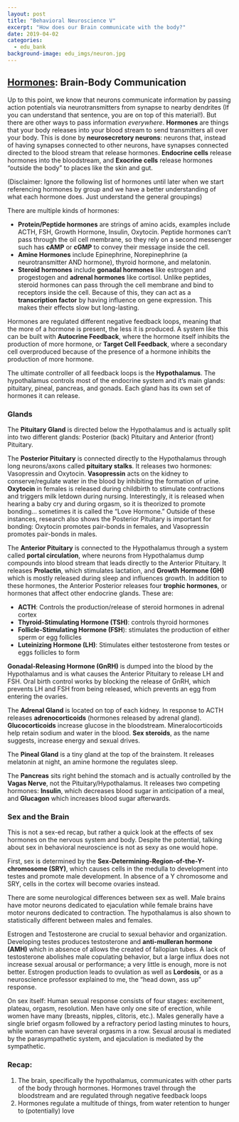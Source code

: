 ```yaml
---
layout: post
title: "Behavioral Neuroscience V"
excerpt: "How does our Brain communicate with the body?"
date: 2019-04-02
categories:
  - edu_bank
background-image: edu_imgs/neuron.jpg
---
```


## <u> Hormones</u>: Brain-Body Communication

Up to this point, we know that neurons communicate information by passing action potentials via neurotransmitters from synapse to nearby dendrites (If you can understand that sentence, you are on top of this material!). But there are other ways to pass information _everywhere_. **Hormones** are things that your body releases into your blood stream to send transmitters all over your body. This is done by **neurosecretory neurons**: neurons that, instead of having synapses connected to other neurons, have synapses connected directed to the blood stream that release hormones. **Endocrine cells** release hormones into the bloodstream, and **Exocrine cells** release hormones “outside the body” to places like the skin and gut.

(Disclaimer: Ignore the following list of hormones until later when we start referencing hormones by group and we have a better understanding of what each hormone does. Just understand the general groupings)

There are multiple kinds of hormones:
- **Protein/Peptide hormones** are strings of amino acids, examples include ACTH, FSH, Growth Hormone, Insulin, Oxytocin. Peptide hormones can’t pass through the oil cell membrane, so they rely on a second messenger such has **cAMP** or **cGMP** to convey their message inside the cell.
- **Amine Hormones** include Epinephrine, Norepinephrine (a neurotransmitter AND hormone), thyroid hormone, and melatonin.
- **Steroid hormones** include **gonadal hormones** like estrogen and progestogen and **adrenal hormones** like cortisol. Unlike peptides, steroid hormones can pass through the cell membrane and bind to receptors inside the cell. Because of this, they can act as a **transcription factor** by having influence on gene expression. This makes their effects slow but long-lasting.

Hormones are regulated different negative feedback loops, meaning that the more of a hormone is present, the less it is produced. A system like this can be built with **Autocrine Feedback**, where the hormone itself inhibits the production of more hormone, or **Target Cell Feedback**, where a secondary cell overproduced because of the presence of a hormone inhibits the production of more hormone.

The ultimate controller of all feedback loops is the **Hypothalamus**. The hypothalamus controls most of the endocrine system and it’s main glands: pituitary, pineal, pancreas, and gonads. Each gland has its own set of hormones it can release.

### Glands
The **Pituitary Gland** is directed below the Hypothalamus and is actually split into two different glands: Posterior (back) Pituitary and Anterior (front) Pituitary.

The **Posterior Pituitary** is connected directly to the Hypothalamus through long neurons/axons called **pituitary stalks**. It releases two hormones: Vasopressin and Oxytocin. **Vasopressin** acts on the kidney to conserve/regulate water in the blood by inhibiting the formation of urine. **Oxytocin** in females is released during childbirth to stimulate contractions and triggers milk letdown during nursing. Interestingly, it is released when hearing a baby cry and during orgasm, so it is theorized to promote bonding… sometimes it is called the “Love Hormone.” Outside of these instances, research also shows the Posterior Pituitary is important for bonding: Oxytocin promotes pair-bonds in females, and Vasopressin promotes pair-bonds in males.

The **Anterior Pituitary** is connected to the Hypothalamus through a system called **portal circulation**, where neurons from Hypothalamus dump compounds into blood stream that leads directly to the Anterior Pituitary. It releases **Prolactin**, which stimulates lactation, and **Growth Hormone (GH)** which is mostly released during sleep and influences growth. In addition to these hormones, the Anterior Posterior releases four **trophic hormones**, or hormones that affect other endocrine glands. These are:
- **ACTH**: Controls the production/release of steroid hormones in adrenal cortex
- **Thyroid-Stimulating Hormone (TSH)**: controls thyroid hormones
- **Follicle-Stimulating Hormone (FSH**): stimulates the production of either sperm or egg follicles
- **Luteinizing Hormone (LH)**: Stimulates either testosterone from testes or eggs follicles to form

**Gonadal-Releasing Hormone (GnRH)** is dumped into the blood by the Hypothalamus and is what causes the Anterior Pituitary to release LH and FSH. Oral birth control works by blocking the release of GnRH, which prevents LH and FSH from being released, which prevents an egg from entering the ovaries.

The **Adrenal Gland** is located on top of each kidney. In response to ACTH releases **adrenocorticoids** (hormones released by adrenal gland). **Glucocorticoids** increase glucose in the bloodstream. Mineralocorticoids help retain sodium and water in the blood. **Sex steroids**, as the name suggests, increase energy and sexual drives.

The **Pineal Gland** is a tiny gland at the top of the brainstem. It releases melatonin at night, an amine hormone the regulates sleep.

The **Pancreas** sits right behind the stomach and is actually controlled by the **Vagas Nerve**, not the Pituitary/Hypothalamus. It releases two competing hormones: **Insulin**, which decreases blood sugar in anticipation of a meal, and **Glucagon** which increases blood sugar afterwards.

### Sex and the Brain

This is not a sex-ed recap, but rather a quick look at the effects of sex hormones on the nervous system and body. Despite the potential, talking about sex in behavioral neuroscience is not as sexy as one would hope.

First, sex is determined by the **Sex-Determining-Region-of-the-Y-chromosome (SRY)**, which causes cells in the medulla to development into testes and promote male development. In absence of a Y chromosome and SRY, cells in the cortex will become ovaries instead.

There are some neurological differences between sex as well. Male brains have motor neurons dedicated to ejaculation while female brains have motor neurons dedicated to contraction. The hypothalamus is also shown to statistically different between males and females.

Estrogen and Testosterone are crucial to sexual behavior and organization. Developing testes produces testosterone and **anti-mulleran hormone (AMH)** which in absence of allows the created of fallopian tubes. A lack of testosterone abolishes male copulating behavior, but a large influx does not increase sexual arousal or performance; a very little is enough, more is not better. Estrogen production leads to ovulation as well as **Lordosis**, or as a neuroscience professor explained to me, the “head down, ass up” response.

On sex itself: Human sexual response consists of four stages: excitement, plateau, orgasm, resolution. Men have only one site of erection, while women have many (breasts, nipples, clitoris, etc.). Males generally have a single brief orgasm followed by a refractory period lasting minutes to hours, while women can have several orgasms in a row. Sexual arousal is mediated by the parasympathetic system, and ejaculation is mediated by the sympathetic.

### Recap:
1.	The brain, specifically the hypothalamus, communicates with other parts of the body through hormones. Hormones travel through the bloodstream and are regulated through negative feedback loops
2.	Hormones regulate a multitude of things, from water retention to hunger to (potentially) love
